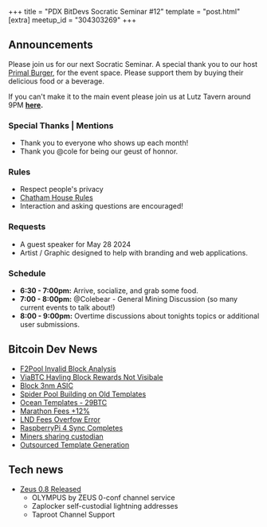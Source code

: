 +++
title = "PDX BitDevs Socratic Seminar #12"
template = "post.html"
[extra]
meetup_id = "304303269"
+++

## Announcements

Please join us for our next Socratic Seminar. A special thank you to our host <a href="https://dicksprimalburger.com/" data-no-summary>Primal Burger</a>, for the event space. Please support them by buying their delicious food or a beverage.

If you can't make it to the main event please join us at Lutz Tavern around 9PM **<a href="https://www.lutztavern.com/" data-no-summary>here</a>.**

### Special Thanks | Mentions
- Thank you to everyone who shows up each month!
- Thank you @cole for being our geust of honnor.

### Rules
- Respect people's privacy
- [Chatham House Rules](https://www.chathamhouse.org/about-us/chatham-house-rule)
- Interaction and asking questions are encouraged!

### Requests
- A guest speaker for May 28 2024
- Artist / Graphic designed to help with branding and web applications.

### Schedule
- **6:30 - 7:00pm:** Arrive, socialize, and grab some food.
- **7:00 - 8:00pm:** @Colebear - General Mining Discussion  (so many current events to talk about!)
- **8:00 - 9:00pm:** Overtime discussions about tonights topics or additional user submissions.

## Bitcoin Dev News
- [F2Pool Invalid Block Analysis](https://b10c.me/observations/11-invalid-blocks-783426-and-784121/)
- [ViaBTC Havling Block Rewards Not Visibale](https://twitter.com/Raybontwo/status/1781543445737419040)
- [Block 3nm ASIC](https://twitter.com/moneyball/status/1782808288314433995)
- [Spider Pool Building on Old Templates](https://twitter.com/0xB10C/status/1781477794762965193)
- [Ocean Templates - 29BTC](https://twitter.com/achow101/status/1781477641280684382)
- [Marathon Fees +12%](https://twitter.com/theMiningPod/status/1778822943390183855)
- [LND Fees Overfow Error](https://github.com/lightningnetwork/lnd/issues/8571)
- [RaspberryPi 4 Sync Completes](https://twitter.com/PortlandHODL/status/1775331303950615017)
- [Miners sharing custodian](https://twitter.com/mononautical/status/1777686545715089605)
- [Outsourced Template Generation](https://twitter.com/0xB10C/status/1780611768081121700)

## Tech news
- [Zeus 0.8 Released](https://github.com/ZeusLN/zeus/releases/tag/v0.8.0)
    - OLYMPUS by ZEUS 0-conf channel service
    - Zaplocker self-custodial lightning addresses
    - Taproot Channel Support
